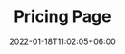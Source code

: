 ---
title: "Pricing Page"
date: 2022-01-18T11:02:05+06:00
description: "Integrate Stripe subscriptions without coding"
type : "features"
---